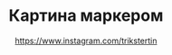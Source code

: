 ---
title: Картина маркером
description: Картина, 50х70
author: https://www.instagram.com/trikstertin
cost: 35000₸
---
